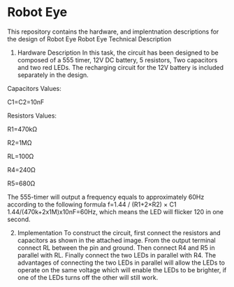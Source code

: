 # Robot Eye

This repository contains the hardware, and implentnation descriptions for the design of Robot Eye
Robot Eye Technical Description 
1.	Hardware Description
In this task, the circuit has been designed to be composed of a 555 timer, 12V DC battery, 5 resistors, Two capacitors and two red LEDs. The recharging circuit for the 12V battery is included separately in the design. 

Capacitors Values:

C1=C2=10nF

Resistors Values:

R1=470kΩ

R2=1MΩ

RL=100Ω

R4=240Ω

R5=680Ω

The 555-timer will output a frequency equals to approximately 60Hz according to the following formula f=1.44 / (R1+2×R2) × C1
1.44/(470k+2x1M)x10nF=60Hz, which means the LED will flicker 120 in one second. 

2.	Implementation 
To construct the circuit, first connect the resistors and capacitors as shown in the attached image. From the output terminal connect RL between the pin and ground. Then connect R4 and R5 in parallel with RL. Finally connect the two LEDs in parallel with R4. The advantages of connecting the two LEDs in parallel will allow the LEDs to operate on the same voltage which will enable the LEDs to be brighter, if one of the LEDs turns off the other will still work. 
